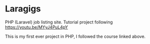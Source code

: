 # Laragigs
PHP (Laravel) job listing site. Tutorial project following https://youtu.be/MYyJ4PuL4pY

This is my first ever project in PHP, I followed the course linked above.
